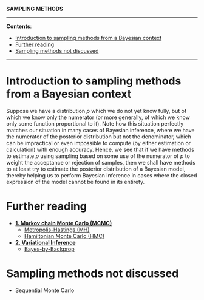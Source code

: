 **SAMPLING METHODS**

---

**Contents**:

- [Introduction to sampling methods from a Bayesian context](#introduction-to-sampling-methods-from-a-bayesian-context)
- [Further reading](#further-reading)
- [Sampling methods not discussed](#sampling-methods-not-discussed)

---

# Introduction to sampling methods from a Bayesian context
Suppose we have a distribution $p$ which we do not yet know fully, but of which we know only the numerator (or more generally, of which we know only some function proportional to it). Note how this situation perfectly matches our situation in many cases of Bayesian inference, where we have the numerator of the posterior distribution but not the denominator, which can be impractical or even impossible to compute (by either estimation or calculation) with enough accuracy. Hence, we see that if we have methods to estimate $p$ using sampling based on some use of the numerator of $p$ to weight the acceptance or rejection of samples, then we shall have methods to at least try to estimate the posterior distribution of a Bayesian model, thereby helping us to perform Bayesian inference in cases where the closed expression of the model cannot be found in its entirety.

# Further reading
- [**1. Markov chain Monte Carlo (MCMC)**](https://github.com/pranigopu/mastersProject/blob/main/conceptual-notes/bayesian-inference/sampling-methods/markov-chain-monte-carlo-mcmc)
    - [Metropolis-Hastings (MH)](https://github.com/pranigopu/mastersProject/blob/main/conceptual-notes/bayesian-inference/sampling-methods/markov-chain-monte-carlo-mcmc/metropolis-hastings-mh.md)
    - [Hamiltonian Monte Carlo (HMC)](https://github.com/pranigopu/mastersProject/blob/main/conceptual-notes/bayesian-inference/sampling-methods/markov-chain-monte-carlo-mcmc/hamiltonian-monte-carlo-hmc.md)
- [**2. Variational Inference**](https://github.com/pranigopu/mastersProject/blob/main/conceptual-notes/bayesian-inference/sampling-methods/variational-inference-vi)
    - [Bayes-by-Backprop](https://github.com/pranigopu/mastersProject/blob/main/conceptual-notes/bayesian-inference/sampling-methods/variational-inference-vi/bayes-by-backprop.md)

# Sampling methods not discussed
- Sequential Monte Carlo